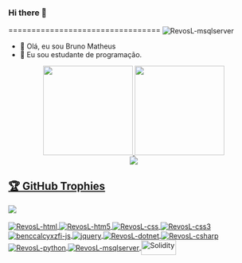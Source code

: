 ### Hi there 👋

<!--
**RevosL/RevosL** is a ✨ _special_ ✨ repository because its `README.md` (this file) appears on your GitHub profile.

Here are some ideas to get you started:

- 🔭 I’m currently working on ...
- 🌱 I’m currently learning ...
- 👯 I’m looking to collaborate on ...
- 🤔 I’m looking for help with ...
- 💬 Ask me about ...
- 📫 How to reach me: ...
- 😄 Pronouns: ...
- ⚡ Fun fact: ...
-->
=================================
<img align="center" alt="RevosL-msqlserver"  src="https://komarev.com/ghpvc/?username=RevosL&style=flat-square">
- 👋 Olá, eu sou Bruno Matheus  </br>
- 👀 Eu sou estudante de programação.  </br>

<div align="center">
  <a href="https://github.com/RevosL">
  <img height="180em" src="https://github-readme-stats.vercel.app/api?username=RevosL&show_icons=true&theme=dracula&include_all_commits=true&count_private=true&cache_seconds=1800"/>
  <img height="180em" src="https://github-readme-stats.vercel.app/api/top-langs/?username=RevosL&layout=compact&langs_count=7&theme=dracula&cache_seconds=1800"/>

</div>
  <div align="center">
  <img src="https://github-readme-streak-stats.herokuapp.com/?user=RevosL&theme=dark">
  </div>
  <h2>🏆 GitHub Trophies</h2>
<img src="https://github-profile-trophy.vercel.app/?username=barbisliboni&theme=nord&column=7" >

<div style="display: inline_block"><br>
  <img align="center" alt="RevosL-html"  src="https://img.shields.io/badge/HTML-239120?style=for-the-badge&logo=html5&logoColor=white">
  <img align="center" alt="RevosL-htm5"  src="https://img.shields.io/badge/HTML5-E34F26?style=for-the-badge&logo=html5&logoColor=white">
  <img align="center" alt="RevosL-css"  src="https://img.shields.io/badge/CSS-239120?&style=for-the-badge&logo=css3&logoColor=white">
  <img align="center" alt="RevosL-css3"  src="https://img.shields.io/badge/CSS3-1572B6?style=for-the-badge&logo=css3&logoColor=white">
  <img align="center" alt="benccalcyxzfi-js"  src="https://img.shields.io/badge/JavaScript-F7DF1E?style=for-the-badge&logo=javascript&logoColor=black">
  <img align="center" alt="jquery"  src="https://img.shields.io/badge/jQuery-0769AD?style=for-the-badge&logo=jquery&logoColor=white">
  <img align="center" alt="RevosL-dotnet" src="https://img.shields.io/badge/.NET-5C2D91?style=for-the-badge&logo=.net&logoColor=white">
  <img align="center" alt="RevosL-csharp"  src="https://img.shields.io/badge/C%23-239120?style=for-the-badge&logo=c-sharp&logoColor=white">
  <img align="center" alt="RevosL-python"  src="https://img.shields.io/badge/Python-14354C?style=for-the-badge&logo=python&logoColor=white">
  <img align="center" alt="RevosL-msqlserver"  src="https://img.shields.io/badge/Microsoft_SQL_Server-CC2927?style=for-the-badge&logo=microsoft-sql-server&logoColor=white">
  <img align="center" alt="Solidity" height="30" width="70" src="https://miro.medium.com/max/1302/1*PZv6C_X671fktg1t7CZvcg.png">
</div>